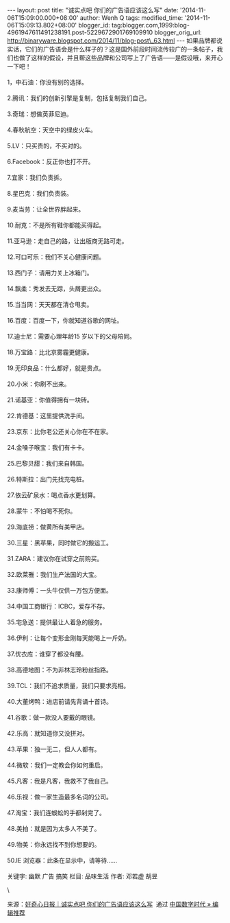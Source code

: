 --- layout: post title: "诚实点吧 你们的广告语应该这么写" date:
'2014-11-06T15:09:00.000+08:00' author: Wenh Q tags: modified\_time:
'2014-11-06T15:09:13.802+08:00' blogger\_id:
tag:blogger.com,1999:blog-4961947611491238191.post-5229672901769109910
blogger\_orig\_url:
http://binaryware.blogspot.com/2014/11/blog-post\_63.html ---
如果品牌都说实话，它们的广告语会是什么样子的？这是国外前段时间流传较广的一条帖子，我们也做了这样的假设，并且帮这些品牌和公司写上了广告语——是假设哦，来开心一下吧！\
\
1，中石油：你没有别的选择。\
\
2.腾讯：我们的创新引擎是复制，包括复制我们自己。\
\
3.奇瑞：想做英菲尼迪。\
\
4.春秋航空：天空中的绿皮火车。\
\
5.LV：只买贵的，不买对的。\
\
6.Facebook：反正你也打不开。\
\
7.宜家：我们负责拆。\
\
8.星巴克：我们负责装。\
\
9.麦当劳：让全世界胖起来。\
\
10.耐克：不是所有鞋你都能买得起。\
\
11.亚马逊：走自己的路，让出版商无路可走。\
\
12.可口可乐：我们不关心健康问题。\
\
13.西门子：请用力关上冰箱门。\
\
14.飘柔：秀发去无踪，头屑更出众。\
\
15.当当网：天天都在清仓甩卖。\
\
16.百度：百度一下，你就知道谷歌的网址。\
\
17.迪士尼：需要心理年龄15 岁以下的父母陪同。\
\
18.万宝路：比北京雾霾更健康。\
\
19.无印良品：什么都好，就是贵点。\
\
20.小米：你刷不出来。\
\
21.诺基亚：你值得拥有一块砖。\
\
22.肯德基：这里提供洗手间。\
\
23.京东：比你老公还关心你在不在家。\
\
24.金嗓子喉宝：我们有卡卡。\
\
25.巴黎贝甜：我们来自韩国。\
\
26.特斯拉：出门先找充电桩。\
\
27.依云矿泉水：喝点香水更划算。\
\
28.蒙牛：不怕喝不死你。\
\
29.海底捞：做黄所有美甲店。\
\
30.三星：黑苹果，同时做它的搬运工。\
\
31.ZARA：建议你在试穿之前购买。\
\
32.欧莱雅：我们生产法国的大宝。\
\
33.康师傅：一头牛仅供一万包方便面。\
\
34.中国工商银行：ICBC，爱存不存。\
\
35.宅急送：提供最让人着急的服务。\
\
36.伊利：让每个变形金刚每天能喝上一斤奶。\
\
37.优衣库：谁穿了都没有腰。\
\
38.高德地图：不为非林志玲粉丝指路。\
\
39.TCL：我们不追求质量，我们只要求亮相。\
\
40.大董烤鸭：进店前请先背诵十首诗。\
\
41.谷歌：做一款没人要戴的眼镜。\
\
42.乐高：就知道你又没拼对。\
\
43.苹果：独一无二，但人人都有。\
\
44.微软：我们一定教会你如何重启。\
\
45.凡客：我是凡客，我救不了我自己。\
\
46.乐视：做一家生造最多名词的公司。\
\
47.淘宝：我们连蜈蚣的手都剁完了。\
\
48.美拍：就是因为太多人不美了。\
\
49.物美：你永远找不到你想要的。\
\
50.IE 浏览器：此条在显示中，请等待……\
\
关键字: 幽默 广告 搞笑 栏目: 品味生活 作者: 邓若虚 胡昱
<div>

\

</div>

<div>

来源：[好奇心日报｜诚实点吧
你们的广告语应该这么写](http://feedproxy.google.com/~r/chinagfwblog/~3/v8VXnvyyaUc/)  通过 [中国数字时代
»
编辑推荐](http://pipes.yahoo.com/pipes/pipe.info?_id=4ebbe79f06d4342d785a0cab9913dc0c)

</div>
